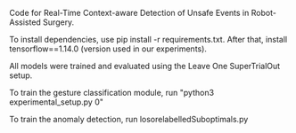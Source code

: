 Code for Real-Time Context-aware Detection of Unsafe Events in Robot-Assisted Surgery.

To install dependencies, use pip install -r requirements.txt. After that, install tensorflow==1.14.0 (version used in our experiments).

All models were trained and evaluated using the Leave One SuperTrialOut setup.

To train the gesture classification module, run "python3 experimental_setup.py 0"

To train the anomaly detection, run losorelabelledSuboptimals.py

